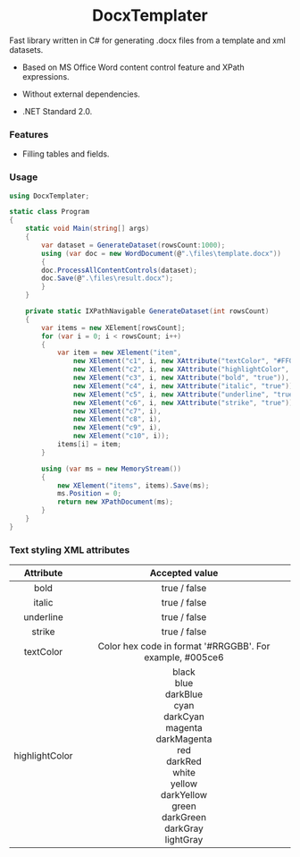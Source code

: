 <h1 align="center">
DocxTemplater
</h1>

Fast library written in C# for generating .docx files from a template and xml datasets.

- Based on MS Office Word content control feature and XPath expressions.

- Without external dependencies.

- .NET Standard 2.0.

### Features
- Filling tables and fields.

### Usage

```csharp
using DocxTemplater;

static class Program
{
    static void Main(string[] args)
    {
        var dataset = GenerateDataset(rowsCount:1000);
        using (var doc = new WordDocument(@".\files\template.docx"))
        {
	    doc.ProcessAllContentControls(dataset);
	    doc.Save(@".\files\result.docx");
        }
    }

    private static IXPathNavigable GenerateDataset(int rowsCount)
    {
        var items = new XElement[rowsCount];
        for (var i = 0; i < rowsCount; i++)
        {
            var item = new XElement("item",
                new XElement("c1", i, new XAttribute("textColor", "#FF0000")),
                new XElement("c2", i, new XAttribute("highlightColor", "green")),
                new XElement("c3", i, new XAttribute("bold", "true")),
                new XElement("c4", i, new XAttribute("italic", "true")),
                new XElement("c5", i, new XAttribute("underline", "true")),
                new XElement("c6", i, new XAttribute("strike", "true")),
                new XElement("c7", i),
                new XElement("c8", i),
                new XElement("c9", i),
                new XElement("c10", i));
            items[i] = item;
        }

        using (var ms = new MemoryStream())
        {
            new XElement("items", items).Save(ms);
            ms.Position = 0;
            return new XPathDocument(ms);
        }
    }
}
```

### Text styling  XML attributes

| Attribute   | Accepted value   |
|:-----------:|:----------------:|
|bold		  |true / false		 |
|italic		  |true / false		 |
|underline	  |true / false		 |
|strike	      |true / false		 |
|textColor	  |Color hex code in format '#RRGGBB'. For example, #005ce6	 |
|highlightColor	  |black<br>blue<br>darkBlue<br>cyan<br>darkCyan<br>magenta<br>darkMagenta<br>red<br>darkRed<br>white<br>yellow<br>darkYellow<br>green<br>darkGreen<br>darkGray<br>lightGray|
